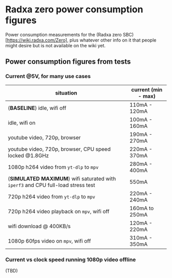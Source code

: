 # Radxa zero power consumption figures
Power consumption measurements for the (Radxa zero SBC)[https://wiki.radxa.com/Zero], plus whatever other info on it that people might desire but is not available on the wiki yet.

## Power consumption figures from tests

### Current @5V, for many use cases
situation | current (min - max)
--------- | -------
(**BASELINE**) idle, wifi off | 110mA - 120mA
idle, wifi on | 100mA - 160mA
youtube video, 720p, browser | 190mA - 270mA
youtube video, 720p, browser, CPU speed locked @1.8GHz | 220mA - 370mA
1080p h264 video from `yt-dlp` to `mpv` | 280mA - 400mA
(**SIMULATED MAXIMUM**) wifi saturated with `iperf3` and CPU full-load stress test |  550mA
720p h264 video from `yt-dlp` to `mpv` | 220mA - 240mA
720p h264 video playback on `mpv`, wifi off | 160mA to 250mA
wifi download @ 400KB/s | 120mA - 220mA
1080p 60fps video on `mpv`, wifi off | 310mA - 350mA

### Current vs clock speed running 1080p video offline
(TBD)
